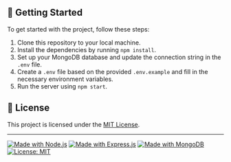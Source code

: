 ## 🚀 Getting Started

To get started with the project, follow these steps:

1. Clone this repository to your local machine.
2. Install the dependencies by running `npm install`.
3. Set up your MongoDB database and update the connection string in the `.env` file.
4. Create a `.env` file based on the provided `.env.example` and fill in the necessary environment variables.
5. Run the server using `npm start`.

## 📝 License

This project is licensed under the [MIT License](LICENSE).

---

[![Made with Node.js](https://img.shields.io/badge/Made_with-Node.js-68A063?style=for-the-badge&logo=node.js)](https://nodejs.org/)
[![Made with Express.js](https://img.shields.io/badge/Made_with-Express.js-000000?style=for-the-badge&logo=express)](https://expressjs.com/)
[![Made with MongoDB](https://img.shields.io/badge/Made_with-MongoDB-13AA52?style=for-the-badge&logo=mongodb)](https://www.mongodb.com/)
[![License: MIT](https://img.shields.io/badge/License-MIT-yellow.svg?style=for-the-badge)](https://opensource.org/licenses/MIT)
